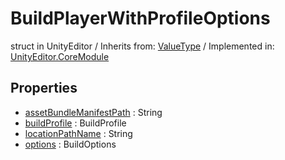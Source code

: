 # BuildPlayerWithProfileOptions
struct in UnityEditor
 / Inherits from: <a href="https://docs.unity3d.com/6000.2/Documentation/ScriptReference/ValueType.html">ValueType</a> / Implemented in: <a href="https://docs.unity3d.com/6000.2/Documentation/ScriptReference/UnityEditor.CoreModule.html">UnityEditor.CoreModule</a>

## Properties
- <a href="https://docs.unity3d.com/6000.2/Documentation/ScriptReference/BuildPlayerWithProfileOptions-assetBundleManifestPath.html">assetBundleManifestPath</a> : String
- <a href="https://docs.unity3d.com/6000.2/Documentation/ScriptReference/BuildPlayerWithProfileOptions-buildProfile.html">buildProfile</a> : BuildProfile
- <a href="https://docs.unity3d.com/6000.2/Documentation/ScriptReference/BuildPlayerWithProfileOptions-locationPathName.html">locationPathName</a> : String
- <a href="https://docs.unity3d.com/6000.2/Documentation/ScriptReference/BuildPlayerWithProfileOptions-options.html">options</a> : BuildOptions
